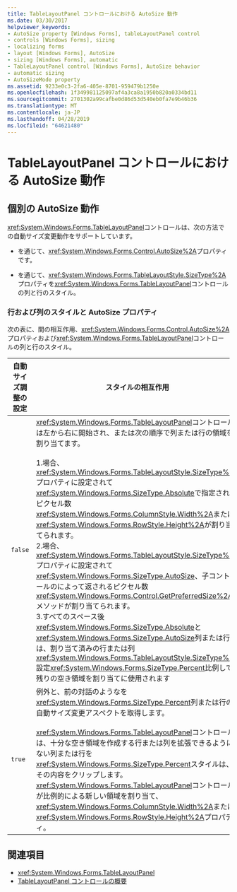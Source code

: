 ```yaml
---
title: TableLayoutPanel コントロールにおける AutoSize 動作
ms.date: 03/30/2017
helpviewer_keywords:
- AutoSize property [Windows Forms], tableLayoutPanel control
- controls [Windows Forms], sizing
- localizing forms
- layout [Windows Forms], AutoSize
- sizing [Windows Forms], automatic
- TableLayoutPanel control [Windows Forms], AutoSize behavior
- automatic sizing
- AutoSizeMode property
ms.assetid: 9233e0c3-2fa6-405e-8701-959479b1250e
ms.openlocfilehash: 1f349981125097af4a3ca8a1950b820a0334bd11
ms.sourcegitcommit: 2701302a99cafbe0d86d53d540eb0fa7e9b46b36
ms.translationtype: MT
ms.contentlocale: ja-JP
ms.lasthandoff: 04/28/2019
ms.locfileid: "64621480"
---
```

# <a name="autosize-behavior-in-the-tablelayoutpanel-control"></a>TableLayoutPanel コントロールにおける AutoSize 動作
## <a name="distinct-autosize-behaviors"></a>個別の AutoSize 動作  
 <xref:System.Windows.Forms.TableLayoutPanel>コントロールは、次の方法での自動サイズ変更動作をサポートしています。  
  
- を通じて、<xref:System.Windows.Forms.Control.AutoSize%2A>プロパティです。  
  
- を通じて、<xref:System.Windows.Forms.TableLayoutStyle.SizeType%2A>プロパティを<xref:System.Windows.Forms.TableLayoutPanel>コントロールの列と行のスタイル。  
  
### <a name="the-autosize-property-with-row-and-column-styles"></a>行および列のスタイルと AutoSize プロパティ  
 次の表に、間の相互作用、<xref:System.Windows.Forms.Control.AutoSize%2A>プロパティおよび<xref:System.Windows.Forms.TableLayoutPanel>コントロールの列と行のスタイル。  
  
|自動サイズ調整の設定|スタイルの相互作用|  
|----------------------|-----------------------|  
|`false`|<xref:System.Windows.Forms.TableLayoutPanel>コントロールは左から右に開始され、または次の順序で列または行の領域を割り当てます。<br /><br /> 1.場合、<xref:System.Windows.Forms.TableLayoutStyle.SizeType%2A>プロパティに設定されて<xref:System.Windows.Forms.SizeType.Absolute>で指定されたピクセル数<xref:System.Windows.Forms.ColumnStyle.Width%2A>または<xref:System.Windows.Forms.RowStyle.Height%2A>が割り当てられます。<br />2.場合、<xref:System.Windows.Forms.TableLayoutStyle.SizeType%2A>プロパティに設定されて<xref:System.Windows.Forms.SizeType.AutoSize>、子コントロールのによって返されるピクセル数<xref:System.Windows.Forms.Control.GetPreferredSize%2A>メソッドが割り当てられます。<br />3.すべてのスペース後<xref:System.Windows.Forms.SizeType.Absolute>と<xref:System.Windows.Forms.SizeType.AutoSize>列または行は、割り当て済みの行または列<xref:System.Windows.Forms.TableLayoutStyle.SizeType%2A>設定<xref:System.Windows.Forms.SizeType.Percent>比例して残りの空き領域を割り当てに使用されます|  
|`true`|例外と、前の対話のようなを<xref:System.Windows.Forms.SizeType.Percent>列または行の自動サイズ変更アスペクトを取得します。<br /><br /> <xref:System.Windows.Forms.TableLayoutPanel>コントロールは、十分な空き領域を作成する行または列を拡張できるようにない列または行を<xref:System.Windows.Forms.SizeType.Percent>スタイルは、その内容をクリップします。 <xref:System.Windows.Forms.TableLayoutPanel>コントロールが比例的による新しい領域を割り当て、<xref:System.Windows.Forms.ColumnStyle.Width%2A>または<xref:System.Windows.Forms.RowStyle.Height%2A>プロパティ。|  
  
## <a name="see-also"></a>関連項目

- <xref:System.Windows.Forms.TableLayoutPanel>
- [TableLayoutPanel コントロールの概要](tablelayoutpanel-control-overview.md)
